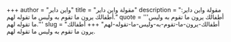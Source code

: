 +++
author = "واين داير"
title = "مقولة واين داير"
description = "مقولة واين داير: أطفالك يرون ما تقوم به وليس ما تقوله لهم."
quote = '''أطفالك يرون ما تقوم به وليس ما تقوله لهم.''' 
slug = "أطفالك-يرون-ما-تقوم-به-وليس-ما-تقوله-لهم"
+++
أطفالك يرون ما تقوم به وليس ما تقوله لهم.
